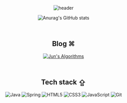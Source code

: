 <div align=center>

![header](https://capsule-render.vercel.app/api?type=waving&color=auto&height=300&section=header&text=Jun's%20Github&fontSize=90&animation=fadeIn&fontAlignY=38&descAlignY=51&descAlign=62)

![Anurag's GitHub stats](https://github-readme-stats.vercel.app/api?username=won4885&theme=radical&show_icons=true)

 <br>

<h2> Blog ⌘ </h2>

[![Jun's Algorithms](https://whal.eu/i/BpblJMqn)](https://won4885.github.io)

 <br>

<h2> Tech stack ⇪ </h2>

![Java](https://img.shields.io/badge/-Java-007ACC?style=for-the-badge&logo=Java&logoColor=white)
![Spring](https://img.shields.io/badge/-Spring-222222?style=for-the-badge&logo=Spring)
![HTML5](https://img.shields.io/badge/-HTML5-F05032?style=for-the-badge&logo=html5&logoColor=ffffff)
![CSS3](https://img.shields.io/badge/-CSS3-007ACC?style=for-the-badge&logo=css3)
![JavaScript](https://img.shields.io/badge/-JavaScript-%23F7DF1C?style=for-the-badge&logo=javascript&logoColor=000000&labelColor=%23F7DF1C&color=%23FFCE5A)
![Git](https://img.shields.io/badge/-Git-F05032?style=for-the-badge&logo=git&logoColor=ffffff)

</div>

